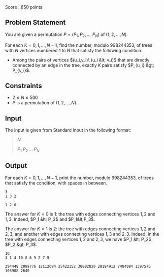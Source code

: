 Score : $650$ points

## Problem Statement

You are given a permutation $P=(P_1,P_2,\ldots,P_N)$ of $(1,2,\ldots,N)$.

For each $K=0,1,\ldots,N-1$, find the number, modulo $998244353$, of trees with $N$ vertices numbered $1$ to $N$ that satisfy the following condition.

- Among the pairs of vertices $(u_i,v_i)\ (u_i &lt; v_i)$ that are directly connected by an edge in the tree, exactly $K$ pairs satisfy $P_{u_i} &gt; P_{v_i}$.

## Constraints

- $2\leq N\leq 500$
- $P$ is a permutation of $(1,2,\ldots,N)$.

## Input

The input is given from Standard Input in the following format:

> $N$ 
> 
> $P_1$ $P_2$ $\ldots$ $P_N$

## Output

For each $K=0,1,\ldots,N-1$, print the number, modulo $998244353$, of trees that satisfy the condition, with spaces in between.

```input1
3
1 3 2
```

```output1
1 2 0
```

The answer for $K=0$ is $1$: the tree with edges connecting vertices $1,2$ and $1,3$. Indeed, $P_1 &lt; P_2$ and $P_1&lt;P_3$.

The answer for $K=1$ is $2$: the tree with edges connecting vertices $1,2$ and $2,3$, and another with edges connecting vertices $1,3$ and $2,3$. Indeed, in the tree with edges connecting vertices $1,2$ and $2,3$, we have $P_1 &lt; P_2$, $P_2 &gt; P_3$.

```input2
10
3 1 4 10 8 6 9 2 7 5
```

```output2
294448 2989776 12112684 25422152 30002820 20184912 7484084 1397576 108908 2640
```